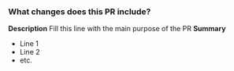 ### What changes does this PR include?
**Description**
Fill this line with the main purpose of the PR
**Summary**
- Line 1
- Line 2
- etc.
